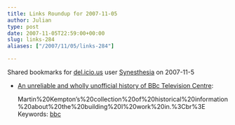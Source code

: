 ```yaml
---
title: Links Roundup for 2007-11-05
author: Julian
type: post
date: 2007-11-05T22:59:00+00:00
slug: links-284 
aliases: ["/2007/11/05/links-284"]

---
```

Shared bookmarks for [del.icio.us][1] user  [Synesthesia][2] on 2007-11-5

  * [An unreliable and wholly unofficial history of BBc Television Centre][3]:
  
    Martin%20Kempton&#8217;s%20collection%20of%20historical%20information%20about%20the%20building%20I%20work%20in.%3Cbr%3E Keywords: [bbc][4]

 [1]: https://del.icio.us/
 [2]: https://del.icio.us/synesthesia
 [3]: https://www.tvstudiohistory.co.uk/tv%20centre%20history.htm "https://www.tvstudiohistory.co.uk/tv%20centre%20history.htm"
 [4]: https://del.icio.us/synesthesia/bbc